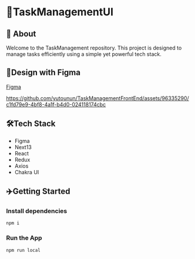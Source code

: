 # 🚀TaskManagementUI
## 👋 About
Welcome to the TaskManagement repository. This project is designed to manage tasks efficiently using a simple yet powerful tech stack.
## 🎨Design with Figma
[Figma](https://www.figma.com/file/7Qzzy6lvalCk436heD7FSj/TaskManagement?type=design&node-id=2%3A2&mode=design&t=4z0CW7GijDufK4Fh-1)

https://github.com/yutounun/TaskManagementFrontEnd/assets/96335290/c1fd79e9-4bf8-4a1f-b4d0-024118174cbc

## 🛠Tech Stack
- Figma
- Next13
- React
- Redux
- Axios
- Chakra UI

## ✈️Getting Started
### Install dependencies
```
npm i
```

### Run the App
```
npm run local
```
